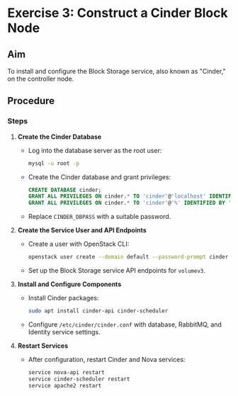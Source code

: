 # Exercise 3: Construct a Cinder Block Node

## Aim
To install and configure the Block Storage service, also known as "Cinder," on the controller node.

## Procedure

### Steps

1. **Create the Cinder Database**
   - Log into the database server as the root user:
     ```bash
     mysql -u root -p
     ```
   - Create the Cinder database and grant privileges:
     ```sql
     CREATE DATABASE cinder;
     GRANT ALL PRIVILEGES ON cinder.* TO 'cinder'@'localhost' IDENTIFIED BY 'CINDER_DBPASS';
     GRANT ALL PRIVILEGES ON cinder.* TO 'cinder'@'%' IDENTIFIED BY 'CINDER_DBPASS';
     ```
   - Replace `CINDER_DBPASS` with a suitable password.

2. **Create the Service User and API Endpoints**
   - Create a user with OpenStack CLI:
     ```bash
     openstack user create --domain default --password-prompt cinder
     ```
   - Set up the Block Storage service API endpoints for `volumev3`.

3. **Install and Configure Components**
   - Install Cinder packages:
     ```bash
     sudo apt install cinder-api cinder-scheduler
     ```
   - Configure `/etc/cinder/cinder.conf` with database, RabbitMQ, and Identity service settings.

4. **Restart Services**
   - After configuration, restart Cinder and Nova services:
     ```bash
     service nova-api restart
     service cinder-scheduler restart
     service apache2 restart
     ```
